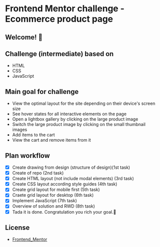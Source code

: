 # Frontend Mentor challenge - Ecommerce product page

## Welcome! 👋

## Challenge (intermediate) based on

- HTML
- CSS
- JavaScript

## Main goal for challenge

- View the optimal layout for the site depending on their device's screen size
- See hover states for all interactive elements on the page
- Open a lightbox gallery by clicking on the large product image
- Switch the large product image by clicking on the small thumbnail images
- Add items to the cart
- View the cart and remove items from it

## Plan workflow

- [x] Create drawing from design (structure of design)(1st task)
- [x] Create of repo (2nd task)
- [x] Create HTML layout (not include modal elements) (3rd task)
- [x] Create CSS layout according style guides (4th task)
- [x] Create grid layout for mobile first (5th task)
- [x] Craete grid layout for desktop (6th task)
- [x] Implement JavaScript (7th task)
- [x] Overview of solution and RWD (8th task)
- [x] Tada it is done. Congratulation you rich your goal.🎉

## License

- [Frontend_Mentor](https://www.frontendmentor.io/license)